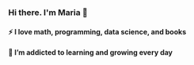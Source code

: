 ### Hi there. I'm Maria 👋
#### ⚡ I love math, programming, data science, and books
#### 🌱 I’m addicted to learning and growing every day

